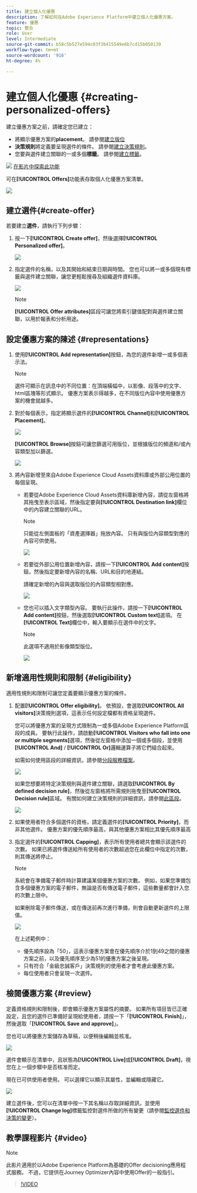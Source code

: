 ```yaml
---
title: 建立個人化優惠
description: 了解如何在Adobe Experience Platform中建立個人化優惠方案。
feature: 優惠
topic: 整合
role: User
level: Intermediate
source-git-commit: b58c5b527e594c03f3b415549e6b7cd15b050139
workflow-type: tm+mt
source-wordcount: '916'
ht-degree: 4%

---
```


# 建立個人化優惠 {#creating-personalized-offers}

建立優惠方案之前，請確定您已建立：

* 將顯示優惠方案的&#x200B;**placement**。 請參閱[建立版位](../offer-library/creating-placements.md)
* **決策規則**&#x200B;將定義要呈現選件的條件。 請參閱[建立決策規則](../offer-library/creating-decision-rules.md)。
* 您要與選件建立關聯的一或多個&#x200B;**標籤**。 請參閱[建立標籤](../offer-library/creating-tags.md)。

![](../../assets/do-not-localize/how-to-video.png) [在影片中探索此功能](#video)

可在&#x200B;**[!UICONTROL Offers]**&#x200B;功能表存取個人化優惠方案清單。

![](../../assets/offers_list.png)

## 建立選件{#create-offer}

若要建立&#x200B;**選件**，請執行下列步驟：

1. 按一下&#x200B;**[!UICONTROL Create offer]**，然後選擇&#x200B;**[!UICONTROL Personalized offer]**。

   ![](../../assets/create_offer.png)

1. 指定選件的名稱，以及其開始和結束日期與時間。 您也可以將一或多個現有標籤與選件建立關聯，讓您更輕鬆搜尋及組織選件資料庫。

   ![](../../assets/offer_details.png)

   >[!NOTE]
   >
   >**[!UICONTROL Offer attributes]**&#x200B;區段可讓您將索引鍵值配對與選件建立關聯，以用於報表和分析用途。

## 設定優惠方案的陳述 {#representations}

1. 使用&#x200B;**[!UICONTROL Add representation]**&#x200B;按鈕，為您的選件新增一或多個表示法。

   >[!NOTE]
   >
   >選件可顯示在訊息中的不同位置：在頂端橫幅中，以影像、段落中的文字、html區塊等形式顯示。 優惠方案表示得越多，在不同版位內容中使用優惠方案的機會就越多。

1. 對於每個表示，指定將顯示選件的&#x200B;**[!UICONTROL Channel]**&#x200B;和&#x200B;**[!UICONTROL Placement]**。

   ![](../../assets/channel-placement.png)

   **[!UICONTROL Browse]**&#x200B;按鈕可讓您篩選可用版位，並根據版位的頻道和/或內容類型加以篩選。

   ![](../../assets/browse-placements.png)

1. 將內容新增至來自Adobe Experience Cloud Assets資料庫或外部公用位置的每個呈現。

   * 若要從Adobe Experience Cloud Assets資料庫新增內容，請從左窗格將其拖曳至表示區域，然後指定要與&#x200B;**[!UICONTROL Destination link]**&#x200B;欄位中的內容建立關聯的URL。

      >[!NOTE]
      >
      >只能從左側面板的「資產選擇器」拖放內容。 只有與版位內容類型對應的內容可供使用。

      ![](../../assets/offer_drag_content.png)

   * 若要從外部公用位置新增內容，請按一下&#x200B;**[!UICONTROL Add content]**&#x200B;按鈕，然後指定要新增內容的名稱、URL和目的地連結。

      請確定新增的內容與選取版位的內容類型相對應。

      ![](../../assets/offer_add_content.png)

   * 您也可以插入文字類型內容。 要執行此操作，請按一下&#x200B;**[!UICONTROL Add content]**&#x200B;按鈕，然後選取&#x200B;**[!UICONTROL Custom text]**&#x200B;選項。 在&#x200B;**[!UICONTROL Text]**&#x200B;欄位中，輸入要顯示在選件中的文字。

      >[!NOTE]
      >
      >此選項不適用於影像類型版位。

      ![](../../assets/offer_text_content.png)

## 新增適用性規則和限制 {#eligibility}

適用性規則和限制可讓您定義要顯示優惠方案的條件。

1. 配置&#x200B;**[!UICONTROL Offer eligibility]**。 依預設，會選取&#x200B;**[!UICONTROL All visitors]**&#x200B;決策規則選項，這表示任何設定檔都有資格呈現選件。

   您可以將優惠方案的呈現方式限制為一或多個Adobe Experience Platform區段的成員。 要執行此操作，請啟動&#x200B;**[!UICONTROL Visitors who fall into one or multiple segments]**&#x200B;選項，然後從左窗格中添加一個或多個段，並使用&#x200B;**[!UICONTROL And]** / **[!UICONTROL Or]**&#x200B;邏輯運算子將它們組合起來。

   如需如何使用區段的詳細資訊，請參閱[分段服務檔案](https://experienceleague.adobe.com/docs/experience-platform/segmentation/home.html)。

   ![](../../assets/offer-eligibility-segment.png)

   如果您想要將特定決策規則與選件建立關聯，請選取&#x200B;**[!UICONTROL By defined decision rule]**，然後從左窗格將所需規則拖曳至&#x200B;**[!UICONTROL Decision rule]**&#x200B;區域。 有關如何建立決策規則的詳細資訊，請參閱[此區段](../offer-library/creating-decision-rules.md)。

   ![](../../assets/offer_rule.png)

1. 如果使用者符合多個選件的資格，請定義選件的&#x200B;**[!UICONTROL Priority]**，而非其他選件。 優惠方案的優先順序最高，與其他優惠方案相比其優先順序最高

1. 指定選件的&#x200B;**[!UICONTROL Capping]**，表示所有使用者總共會顯示該選件的次數。 如果已將選件傳送給所有使用者的次數超過您在此欄位中指定的次數，則其傳送將停止。

   >[!NOTE]
   >
   >系統會在準備電子郵件時計算建議某個優惠方案的次數。 例如，如果您準備包含多個優惠方案的電子郵件，無論是否有傳送電子郵件，這些數量都會計入您的次數上限中。
   >
   >如果刪除電子郵件傳送，或在傳送前再次進行準備，則會自動更新選件的上限值。

   ![](../../assets/offer_capping.png)

   在上述範例中：

   * 優先順序設為「50」，這表示優惠方案會在優先順序介於1到49之間的優惠方案之前，以及優先順序至少為51的優惠方案之後呈現。
   * 只有符合「金級忠誠客戶」決策規則的使用者才會考慮此優惠方案。
   * 每位使用者只會呈現一次選件。

## 檢閱優惠方案 {#review}

定義資格規則和限制後，即會顯示優惠方案屬性的摘要。 如果所有項目皆已正確設定，且您的選件已準備好呈現給使用者，請按一下「**[!UICONTROL Finish]**」，然後選取「**[!UICONTROL Save and approve]**」。

您也可以將優惠方案儲存為草稿，以便稍後編輯並核准。

![](../../assets/offer_review.png)

選件會顯示在清單中，且狀態為&#x200B;**[!UICONTROL Live]**&#x200B;或&#x200B;**[!UICONTROL Draft]**，視您在上一個步驟中是否核准而定。

現在已可供使用者使用。 可以選擇它以顯示其屬性，並編輯或隱藏它。

![](../../assets/offer_created.png)

建立選件後，您可以在清單中按一下其名稱以存取詳細資訊，並使用&#x200B;**[!UICONTROL Change log]**&#x200B;標籤監控對選件所做的所有變更（請參閱[監控選件和決策的變更](../get-started/user-interface.md#monitoring-changes)）。

## 教學課程影片 {#video}

>[!NOTE]
>
>此影片適用於以Adobe Experience Platform為基礎的Offer decisioning應用程式服務。 不過，它提供在Journey Optimizer內容中使用Offer的一般指引。

>[!VIDEO](https://video.tv.adobe.com/v/329375?quality=12)
